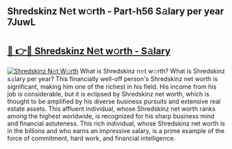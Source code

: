 ## Shredskinz N𝚎t w𝚘rth - Part-h56 S𝚊lary per year 7JuwL

# <h2><a href="http://gc57l2v.nevu.top/?p=Shredskinz">🔗 👉🔴 Shredskinz N𝚎t w𝚘rth - S𝚊lary</a></h2>

[![Shredskinz N𝚎t W𝚘rth](https://i.imgur.com/Oavwk0R.jpeg)](http://gc57l2v.nevu.top/?p=Shredskinz)
What is Shredskinz n𝚎t w𝚘rth? What is Shredskinz s𝚊lary per year?
This financially well-off person's Shredskinz net worth is significant, making him one of the richest in his field. His income from his job is considerable, but it is eclipsed by Shredskinz net worth, which is thought to be amplified by his diverse business pursuits and extensive real estate assets. This affluent individual, whose Shredskinz net worth ranks among the highest worldwide, is recognized for his sharp business mind and financial astuteness. This rich individual, whose Shredskinz net worth is in the billions and who earns an impressive salary, is a prime example of the force of commitment, hard work, and financial intelligence.
